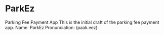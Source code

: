 # ParkEz
Parking Fee Payment App
This is the initial draft of the parking fee payment app. 
  Name: ParkEz
  Pronunciation: (paak.eez)

